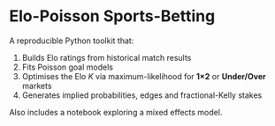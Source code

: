 # Elo-Poisson Sports-Betting
A reproducible Python toolkit that:
1. Builds Elo ratings from historical match results  
2. Fits Poisson goal models  
3. Optimises the Elo *K* via maximum-likelihood for **1×2** or **Under/Over** markets  
4. Generates implied probabilities, edges and fractional-Kelly stakes

Also includes a notebook exploring a mixed effects model.

